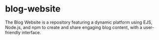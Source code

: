 # blog-website
The Blog Website is a repository featuring a dynamic platform using EJS, Node.js, and npm to create and share engaging blog content, with a user-friendly interface.
